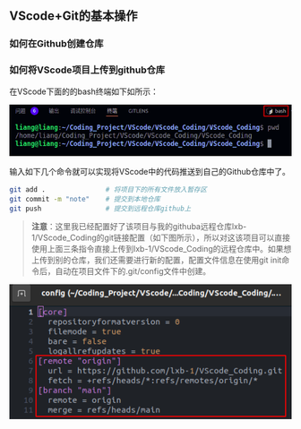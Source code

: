 
## VScode+Git的基本操作
### 如何在Github创建仓库

### 如何将VScode项目上传到github仓库

在VScode下面的的bash终端如下如所示：
<div align=center><img src="../Figures/VScode终端.png"></div>


输入如下几个命令就可以实现将VScode中的代码推送到自己的Github仓库中了。

```bash
git add .               # 将项目下的所有文件放入暂存区
git commit -m "note"    # 提交到本地仓库
git push                # 提交到远程仓库github上
```

> **注意**：这里我已经配置好了该项目与我的githuba远程仓库lxb-1/VScode_Coding的git链接配置（如下图所示），所以对这该项目可以直接使用上面三条指令直接上传到lxb-1/VScode_Coding的远程仓库中。如果想上传到别的仓库，我们还需要进行新的配置，配置文件信息在使用git init命令后，自动在项目文件下的.git/config文件中创建。


<div align=center><img src="../Figures/项目git配置信息.png"></div>
